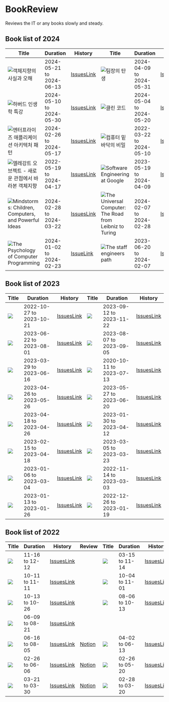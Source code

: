 # BookReview

Reviews the IT or any books slowly and steady.

## Book list of 2024

|Title|Duration|History|Title|Duration|History|
|-----|--------|-------|-----|--------|-------|
| ![객체지향의 사실과 오해](https://image.aladin.co.kr/product/6055/2/cover500/8998139766_1.jpg) | 2024-05-21 to 2024-06-13 | [IssuesLink](https://github.com/jongfeel/BookReview/issues?q=milestone%3A%22%EA%B0%9D%EC%B2%B4%EC%A7%80%ED%96%A5%EC%9D%98+%EC%82%AC%EC%8B%A4%EA%B3%BC+%EC%98%A4%ED%95%B4%22+) | ![팀장의 탄생](https://image.aladin.co.kr/product/25092/75/cover500/k712632857_1.jpg) | 2024-04-09 to 2024-05-31 | [IssuesLink](https://github.com/jongfeel/BookReview/issues?q=milestone%3A%22The+Making+of+a+Manager%22) | 
| ![하버드 인생학 특강](https://image.aladin.co.kr/product/23378/72/cover500/8925568993_2.jpg) | 2024-05-10 to 2024-05-30 | [IssuesLink](https://github.com/jongfeel/BookReview/issues?q=milestone%3A%22How+Will+You+Measure+Your+Life%3F%22+) | ![클린 코드](https://image.aladin.co.kr/product/3408/36/cover500/8966260950_2.jpg) | 2024-05-04 to 2024-05-20 | [IssuesLink](https://github.com/jongfeel/BookReview/issues?q=milestone%3A%22Clean+Code%3A+A+Handbook+Of+Agile+Software+Craftsmanship%2C+NomadCoder+Challenge%22+) | 
| ![엔터프라이즈 애플리케이션 아키텍처 패턴](https://image.aladin.co.kr/product/6843/38/cover500/k632434876_1.jpg) | 2024-02-26 to 2024-05-17 | [IssuesLink](https://github.com/jongfeel/BookReview/issues?q=milestone%3A%22Patterns+of+Enterprise+Application+Architecture%22+) | ![컴퓨터 밑바닥의 비밀](https://image.aladin.co.kr/product/33564/48/cover500/k602939885_1.jpg) | 2022-03-22 to 2024-05-10 | [IssuesLink](https://github.com/jongfeel/BookReview/issues?q=milestone%3A%22The+secret+of+the+underlying+computer%22) | 
| ![엘레강트 오브젝트 - 새로운 관점에서 바라본 객체지향](https://image.aladin.co.kr/product/25837/40/cover500/k762736538_1.jpg) | 2022-05-19 to 2024-04-17 | [IssuesLink](https://github.com/jongfeel/BookReview/issues?q=milestone%3A%22Elegant+Objects%22) | ![Software Engineering at Google](https://image.aladin.co.kr/product/29414/60/cover500/k562837320_1.jpg) | 2023-05-19 to 2024-04-09 | [IssuesLink](https://github.com/jongfeel/BookReview/issues?q=milestone%3A%22Software+Engineering+at+Google%22) | 
| ![Mindstorms: Children, Computers, and Powerful Ideas](https://image.aladin.co.kr/product/24088/81/cover500/8966262619_2.jpg) | 2024-02-28 to 2024-03-22 | [IssuesLink](https://github.com/jongfeel/BookReview/issues?q=milestone%3A%22Mindstorms%3A+children%2C+computers+and+powerful+ideas%22+) | ![The Universal Computer: The Road from Leibniz to Turing](https://image.aladin.co.kr/product/32248/67/cover500/896626414x_1.jpg) | 2024-02-07 to 2024-02-28 | [IssuesLink](https://github.com/jongfeel/BookReview/issues?q=is%3Aissue+is%3Aclosed+milestone%3A%22The+Universal+Computer+%3A+The+Road+from+Leibniz+to+Turing%2C+3rd+edition%22) | 
| ![The Psychology of Computer Programming](https://image.aladin.co.kr/product/3422/82/cover500/8966260985_1.jpg) | 2024-01-02 to 2024-02-23 | [IssueLink](https://github.com/jongfeel/BookReview/issues?q=is%3Aissue+is%3Aclosed+milestone%3A%22The+Psychology+of+Computer+Progamming%22) | ![The staff engineers path](https://image.aladin.co.kr/product/31673/39/cover500/k032833674_1.jpg) | 2023-06-20 to 2024-02-07 | [IssuesLink](https://github.com/jongfeel/BookReview/issues?q=is%3Aissue+is%3Aclosed+milestone%3A%22The+Staff+Engineer%E2%80%99s+Path%22) |

## Book list of 2023

|Title|Duration|History|Title|Duration|History|
|-----|--------|-------|-----|--------|-------|
| <img src="https://image.aladin.co.kr/product/17892/64/cover500/k472534831_1.jpg" > | 2022-10-27 to 2023-10-21 | [IssuesLink](https://github.com/jongfeel/BookReview/issues?q=is%3Aissue+is%3Aclosed+milestone%3A%22Hands-on+microservices+with+kotlin%28%EC%BD%94%ED%8B%80%EB%A6%B0+%EB%A7%88%EC%9D%B4%ED%81%AC%EB%A1%9C%EC%84%9C%EB%B9%84%EC%8A%A4+%EA%B0%9C%EB%B0%9C%29%22) | <img src="https://image.aladin.co.kr/product/31725/28/cover500/k052833894_1.jpg" > | 2023-09-12 to 2023-11-22 | [IssuesLink](https://github.com/jongfeel/BookReview/issues?q=is%3Aissue+is%3Aclosed+milestone%3A%22The+Missing+README%3A+A+Guide+for+the+New+Software+Engineer%22) |
| <img src="https://image.aladin.co.kr/product/29697/67/cover500/8966263607_1.jpg" > | 2023-06-22 to 2023-08-01 | [IssuesLink](https://github.com/jongfeel/BookReview/issues?q=is%3Aissue+is%3Aclosed+milestone%3A%22More+Effective+Agile%22) | <img src="https://image.aladin.co.kr/product/27604/17/cover500/8966263151_1.jpg" > | 2023-08-07 to 2023-09-05 | [IssuesLink](https://github.com/jongfeel/BookReview/issues?q=milestone%3A%22System+Design+Interview%22)
| <img src="https://image.aladin.co.kr/product/28176/9/cover500/k042835661_1.jpg" > | 2023-03-29 to 2023-06-16 | [IssuesLink](https://github.com/jongfeel/BookReview/issues?q=is%3Aissue+is%3Aclosed+milestone%3A%22Fundamentals+of+Software+Architecture%22) | <img src="https://image.aladin.co.kr/product/19368/10/cover500/k972635015_1.jpg" > | 2020-10-11 to 2023-07-13 | [IssuesLink](https://github.com/jongfeel/objects/issues?q=is%3Aissue+is%3Aclosed) |
| <img src="https://image.aladin.co.kr/product/31218/16/cover500/8966263917_1.jpg" > | 2023-04-26 to 2023-05-26 | [IssuesLink](https://github.com/jongfeel/BookReview/issues?q=is%3Aclosed+is%3Aissue+milestone%3A%22Clean+Craftsmanship%3A+Disciplines%2C+Standards%2C+and+Ethics%22+) |  <img src="https://image.aladin.co.kr/product/30889/98/cover500/k182831387_1.jpg" > | 2023-05-27 to 2023-06-20 | [IssuesLink](https://github.com/jongfeel/BookReview/issues?q=is%3Aissue+is%3Aclosed+milestone%3A%22%EB%A6%AC%EB%8D%94%EC%9D%98+%EC%83%9D%EA%B0%81%22) |
| <img src="https://image.aladin.co.kr/product/9662/17/cover200/8968484708_1.jpg" > | 2023-04-18 to 2023-04-26 | [IssuesLink](https://github.com/jongfeel/BookReview/issues?q=is%3Aissue+is%3Aclosed+milestone%3A%22%ED%96%89%EB%B3%B5%ED%95%9C+%ED%94%84%EB%A1%9C%EA%B7%B8%EB%9E%98%EB%B0%8D%22) | <img src="https://image.aladin.co.kr/product/3447/15/cover500/8968480710_1.jpg" > | 2023-01-30 to 2023-04-12 | [IssuesLink](https://github.com/jongfeel/BookReview/issues?q=milestone%3A%22Hackers+%26+Painters%22) |
|<img src="https://image.aladin.co.kr/product/20232/24/cover500/8966262473_1.jpg" >|2023-02-15 to 2023-04-18|[IssuesLink](https://github.com/jongfeel/BookReview/issues?q=milestone%3A%22Clean+Architecture%3A+A+Craftsman%27s+Guide+to+Software+Structure+and+Design%22) | <img src="https://image.aladin.co.kr/product/19389/8/cover500/8935212822_1.jpg"  >|2023-03-05 to 2023-03-23|[IssuesLink](https://github.com/jongfeel/BookReview/issues?q=milestone%3A%22%EC%8B%A4%EB%A6%AC%EC%BD%98%EB%B0%B8%EB%A6%AC%EC%9D%98+%ED%8C%80%EC%9E%A5%EB%93%A4%28Radical+Candor%29%22)|
|<img src="https://image.aladin.co.kr/product/29464/92/cover500/k422837236_1.jpg" >|2023-01-06 to 2023-03-04|[IssuesLink](https://github.com/jongfeel/BookReview/issues?q=milestone%3A%22Good+Code+Bad+Code%22+) | <img src="https://image.aladin.co.kr/product/3408/36/cover500/8966260950_2.jpg" >|2022-11-14 to 2023-03-03|[IssuesLink](https://github.com/jongfeel/BookReview/issues?q=milestone%3A%22Clean+Code%3A+A+Handbook+Of+Agile+Software+Craftsmanship%2C+Virnect%22+) | 
<img src="https://image.aladin.co.kr/product/30182/53/cover500/k992839897_1.jpg" >|2023-01-13 to 2023-01-26|[IssuesLink](https://github.com/jongfeel/BookReview/issues?q=is%3Aissue+is%3Aclosed+milestone%3A%22IT+5%EB%B6%84+%EC%9E%A1%ED%95%99%EC%82%AC%EC%A0%84%22) | <img src="https://image.aladin.co.kr/product/30618/27/cover500/k542830726_1.jpg" >|2022-12-26 to 2023-01-19|[IssuesLink](https://github.com/jongfeel/BookReview/issues?q=is%3Aissue+is%3Aclosed+milestone%3A%22%EA%B0%9C%EB%B0%9C%EC%9E%90+%EC%9B%90%EC%B9%99+-+%ED%85%8C%ED%81%AC+%EB%A6%AC%EB%8D%94+9%EC%9D%B8%EC%9D%B4+%EB%A7%90%ED%95%98%EB%8A%94+%EB%8D%94+%EB%82%98%EC%9D%80+%EA%B0%9C%EB%B0%9C%EC%9E%90%EB%A1%9C+%EC%82%B4%EC%95%84%EA%B0%80%EB%8A%94+%EC%9B%90%EC%B9%99%EA%B3%BC+%EC%B2%A0%ED%95%99%22)|

## Book list of 2022

|Title|Duration|History|Review|Title|Duration|History|Review|
|-----|--------|-------|------|-----|--------|-------|------|
|<img src="https://image.aladin.co.kr/product/29689/33/cover500/k962838585_1.jpg" >|11-16 to 12-12|[IssuesLink](https://github.com/jongfeel/BookReview/issues?q=is%3Aissue+is%3Aclosed+milestone%3A%22The+Effective+Engineer%22) | | <img src="https://image.aladin.co.kr/product/28629/55/cover500/8950997673_1.jpg" >|03-15 to 11-14|[IssuesLink](https://github.com/jongfeel/BookReview/issues?q=is%3Aissue+is%3Aclosed+milestone%3A%22The+Craftsman%22)| |
|<img src="https://image.aladin.co.kr/product/20945/79/cover500/s952638241_2.jpg" >|10-11 to 11-11|[IssuesLink](https://github.com/jongfeel/BookReview/issues?q=is%3Aissue+is%3Aclosed+milestone%3A%22How+to+Win+Friends+%26+Influence+People%22)| | <img src="https://image.aladin.co.kr/product/17597/74/cover500/8966262333_1.jpg" >|10-04 to 11-01|[IssuesLink](https://github.com/jongfeel/BookReview/issues?q=is%3Aissue+is%3Aclosed+milestone%3A%22%ED%95%A8%EA%BB%98+%EC%9E%90%EB%9D%BC%EA%B8%B0%22)| |
| <img src="https://image.aladin.co.kr/product/875/71/cover500/8950927985_1.jpg"  >|10-13 to 10-26|[IssuesLink](https://github.com/jongfeel/BookReview/issues?q=is%3Aissue+is%3Aclosed+milestone%3A%22Rework%2C+%EB%98%91%EB%B0%94%EB%A1%9C+%EC%9D%BC%ED%95%98%EB%9D%BC+-+%EC%84%B1%EA%B3%BC%EB%8A%94+%EC%9D%BC%EB%B2%8C%EB%A0%88%EB%A5%BC+%EC%A2%8B%EC%95%84%ED%95%98%EC%A7%80+%EC%95%8A%EB%8A%94%EB%8B%A4%22)| | <img src="https://image.aladin.co.kr/product/29862/16/cover500/k512838122_1.jpg" >|08-06 to 10-13|[IssuesLink](https://github.com/jongfeel/BookReview/issues?q=is%3Aissue+is%3Aclosed+milestone%3A%22Soft+Skills+2nd+edition%22+)|[Notion](https://www.notion.so/jongfeel/2-7ff7c418ef0543c39dbd2df9fe0a693d)|
| <img src="https://image.aladin.co.kr/product/23618/61/cover500/k932638523_1.jpg" > | 06-09 to 08-21 | [IssuesLink](https://github.com/jongfeel/BookReview/issues?q=is%3Aissue+is%3Aclosed+milestone%3A%22Refactoring%3A+Improving+the+Design+of+Existing+Code+%282nd+Edition%29%22) |
<img src="https://image.aladin.co.kr/product/29153/33/cover500/k922837372_1.jpg" >|06-16 to 08-05|[IssuesLink](https://github.com/jongfeel/BookReview/issues?q=is%3Aissue+milestone%3A%22%EC%96%B4%EB%96%A4+%EA%B0%9C%EB%B0%9C%EC%9E%90%EA%B0%80+%EC%82%B4%EC%95%84%EB%82%A8%EB%8A%94%EA%B0%80%3A+%EC%9D%B8%EB%AC%B8%ED%95%99%2C+AI%EB%A5%BC+%EC%9D%B4%EA%B8%B0%EB%8A%94+%EC%86%8C%ED%94%84%ED%8A%B8%EC%9B%A8%EC%96%B4%22+)|[Notion](https://www.notion.so/jongfeel/AI-077eb17f82134a969964654de7ec1442) | <img src="https://image.aladin.co.kr/product/28878/64/cover500/8966263364_1.jpg" >|04-02 to 06-13 | [IssuesLink](https://github.com/jongfeel/BookReview/issues?q=is%3Aissue+is%3Aclosed+milestone%3A%22The+Pragmatic+Programmer+20th+anniversary+edition%22)| |
<img src="https://image.aladin.co.kr/product/47/96/cover500/8986632047_1.gif" >|02-26 to 06-06|[IssuesLink](https://github.com/jongfeel/BookReview/issues?q=is%3Aissue+is%3Aclosed+milestone%3A%22EXPLORATIVES+LERNEN%22+)|[Notion](https://www.notion.so/jongfeel/5465031f7241444e9ea9b84f0cfacd55)| <img src="https://image.aladin.co.kr/product/8661/93/cover500/8960778818_1.jpg" >|02-26 to 05-20|[IssuesLink](https://github.com/jongfeel/BookReview/issues?q=is%3Aissue+is%3Aclosed+milestone%3A%22The+Clean+Coder%22+)|[Notion](https://www.notion.so/jongfeel/00db3671c6fa417481bece0ba0d4e170)|
|<img src="https://image.aladin.co.kr/product/1349/19/cover500/8935208957_2.jpg" >|03-21 to 03-30|[IssuesLink](https://github.com/jongfeel/BookReview/issues?q=is%3Aissue+is%3Aclosed+milestone%3A%22Drive%22+)|[Notion](https://www.notion.so/jongfeel/772a5f667d4841feb69c2a2864d8ebf9)| <img src="https://image.aladin.co.kr/product/2610/25/cover500/8994506640_1.jpg" >|02-28 to 03-20|[IssuesLink](https://github.com/jongfeel/BookReview/issues?q=is%3Aissue+is%3Aclosed+milestone%3A%22Team+Geek%22+)|[Notion](https://www.notion.so/jongfeel/f39e621ef6fe4c418f060c16028a676c)|
